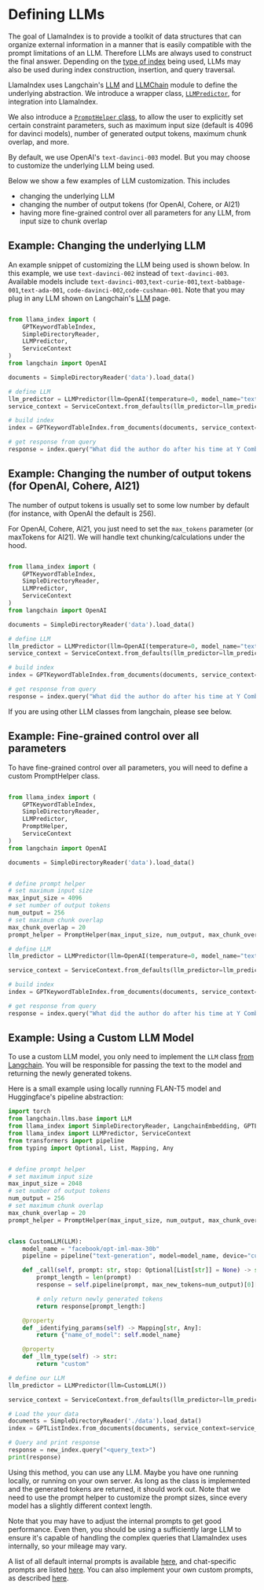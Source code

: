 # Defining LLMs

The goal of LlamaIndex is to provide a toolkit of data structures that can organize external information in a manner that
is easily compatible with the prompt limitations of an LLM. Therefore LLMs are always used to construct the final
answer.
Depending on the [type of index](/reference/indices.rst) being used,
LLMs may also be used during index construction, insertion, and query traversal.

LlamaIndex uses Langchain's [LLM](https://langchain.readthedocs.io/en/latest/modules/llms.html)
and [LLMChain](https://langchain.readthedocs.io/en/latest/modules/chains.html) module to define
the underlying abstraction. We introduce a wrapper class,
[`LLMPredictor`](/reference/service_context/llm_predictor.rst), for integration into LlamaIndex.

We also introduce a [`PromptHelper` class](/reference/service_context/prompt_helper.rst), to
allow the user to explicitly set certain constraint parameters, such as
maximum input size (default is 4096 for davinci models), number of generated output
tokens, maximum chunk overlap, and more.

By default, we use OpenAI's `text-davinci-003` model. But you may choose to customize
the underlying LLM being used.

Below we show a few examples of LLM customization. This includes

- changing the underlying LLM
- changing the number of output tokens (for OpenAI, Cohere, or AI21)
- having more fine-grained control over all parameters for any LLM, from input size to chunk overlap

## Example: Changing the underlying LLM

An example snippet of customizing the LLM being used is shown below.
In this example, we use `text-davinci-002` instead of `text-davinci-003`. Available models include `text-davinci-003`,`text-curie-001`,`text-babbage-001`,`text-ada-001`, `code-davinci-002`,`code-cushman-001`. Note that
you may plug in any LLM shown on Langchain's
[LLM](https://langchain.readthedocs.io/en/latest/modules/llms.html) page.

```python

from llama_index import (
    GPTKeywordTableIndex,
    SimpleDirectoryReader,
    LLMPredictor,
    ServiceContext
)
from langchain import OpenAI

documents = SimpleDirectoryReader('data').load_data()

# define LLM
llm_predictor = LLMPredictor(llm=OpenAI(temperature=0, model_name="text-davinci-002"))
service_context = ServiceContext.from_defaults(llm_predictor=llm_predictor)

# build index
index = GPTKeywordTableIndex.from_documents(documents, service_context=service_context)

# get response from query
response = index.query("What did the author do after his time at Y Combinator?")

```

## Example: Changing the number of output tokens (for OpenAI, Cohere, AI21)

The number of output tokens is usually set to some low number by default (for instance,
with OpenAI the default is 256).

For OpenAI, Cohere, AI21, you just need to set the `max_tokens` parameter
(or maxTokens for AI21). We will handle text chunking/calculations under the hood.

```python

from llama_index import (
    GPTKeywordTableIndex,
    SimpleDirectoryReader,
    LLMPredictor,
    ServiceContext
)
from langchain import OpenAI

documents = SimpleDirectoryReader('data').load_data()

# define LLM
llm_predictor = LLMPredictor(llm=OpenAI(temperature=0, model_name="text-davinci-002", max_tokens=512))
service_context = ServiceContext.from_defaults(llm_predictor=llm_predictor)

# build index
index = GPTKeywordTableIndex.from_documents(documents, service_context=service_context)

# get response from query
response = index.query("What did the author do after his time at Y Combinator?")

```

If you are using other LLM classes from langchain, please see below.

## Example: Fine-grained control over all parameters

To have fine-grained control over all parameters, you will need to define
a custom PromptHelper class.

```python

from llama_index import (
    GPTKeywordTableIndex,
    SimpleDirectoryReader,
    LLMPredictor,
    PromptHelper,
    ServiceContext
)
from langchain import OpenAI

documents = SimpleDirectoryReader('data').load_data()


# define prompt helper
# set maximum input size
max_input_size = 4096
# set number of output tokens
num_output = 256
# set maximum chunk overlap
max_chunk_overlap = 20
prompt_helper = PromptHelper(max_input_size, num_output, max_chunk_overlap)

# define LLM
llm_predictor = LLMPredictor(llm=OpenAI(temperature=0, model_name="text-davinci-002", max_tokens=num_output))

service_context = ServiceContext.from_defaults(llm_predictor=llm_predictor, prompt_helper=prompt_helper)

# build index
index = GPTKeywordTableIndex.from_documents(documents, service_context=service_context)

# get response from query
response = index.query("What did the author do after his time at Y Combinator?")

```

## Example: Using a Custom LLM Model

To use a custom LLM model, you only need to implement the `LLM` class [from Langchain](https://langchain.readthedocs.io/en/latest/modules/llms/examples/custom_llm.html). You will be responsible for passing the text to the model and returning the newly generated tokens.

Here is a small example using locally running FLAN-T5 model and Huggingface's pipeline abstraction:

```python
import torch
from langchain.llms.base import LLM
from llama_index import SimpleDirectoryReader, LangchainEmbedding, GPTListIndex, PromptHelper
from llama_index import LLMPredictor, ServiceContext
from transformers import pipeline
from typing import Optional, List, Mapping, Any


# define prompt helper
# set maximum input size
max_input_size = 2048
# set number of output tokens
num_output = 256
# set maximum chunk overlap
max_chunk_overlap = 20
prompt_helper = PromptHelper(max_input_size, num_output, max_chunk_overlap)


class CustomLLM(LLM):
    model_name = "facebook/opt-iml-max-30b"
    pipeline = pipeline("text-generation", model=model_name, device="cuda:0", model_kwargs={"torch_dtype":torch.bfloat16})

    def _call(self, prompt: str, stop: Optional[List[str]] = None) -> str:
        prompt_length = len(prompt)
        response = self.pipeline(prompt, max_new_tokens=num_output)[0]["generated_text"]

        # only return newly generated tokens
        return response[prompt_length:]

    @property
    def _identifying_params(self) -> Mapping[str, Any]:
        return {"name_of_model": self.model_name}

    @property
    def _llm_type(self) -> str:
        return "custom"

# define our LLM
llm_predictor = LLMPredictor(llm=CustomLLM())

service_context = ServiceContext.from_defaults(llm_predictor=llm_predictor, prompt_helper=prompt_helper)

# Load the your data
documents = SimpleDirectoryReader('./data').load_data()
index = GPTListIndex.from_documents(documents, service_context=service_context)

# Query and print response
response = new_index.query("<query_text>")
print(response)
```

Using this method, you can use any LLM. Maybe you have one running locally, or running on your own server. As long as the class is implemented and the generated tokens are returned, it should work out. Note that we need to use the prompt helper to customize the prompt sizes, since every model has a slightly different context length.

Note that you may have to adjust the internal prompts to get good performance. Even then, you should be using a sufficiently large LLM to ensure it's capable of handling the complex queries that LlamaIndex uses internally, so your mileage may vary.

A list of all default internal prompts is available [here](https://github.com/jerryjliu/llama_index/blob/main/gpt_index/prompts/default_prompts.py), and chat-specific prompts are listed [here](https://github.com/jerryjliu/llama_index/blob/main/gpt_index/prompts/chat_prompts.py). You can also implement your own custom prompts, as described [here](https://gpt-index.readthedocs.io/en/latest/how_to/custom_prompts.html).
